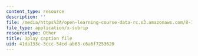 ```yaml
---
content_type: resource
description: ''
file: /media/https%3A/open-learning-course-data-rc.s3.amazonaws.com/8-13-14-experimental-physics-i-ii-junior-lab-fall-2016-spring-2017/41da133c3ccc54cdab63c6a6f7253620_fSxEbNrIj2M.vtt
file_type: application/x-subrip
resourcetype: Other
title: 3play caption file
uid: 41da133c-3ccc-54cd-ab63-c6a6f7253620
---
```

